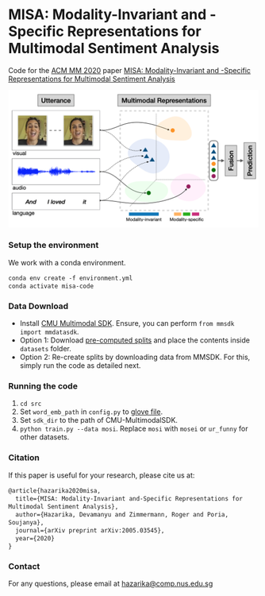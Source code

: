 # MISA: Modality-Invariant and -Specific Representations for Multimodal Sentiment Analysis
Code for the [ACM MM 2020](https://2020.acmmm.org) paper [MISA: Modality-Invariant and -Specific Representations for Multimodal Sentiment Analysis](https://arxiv.org/pdf/2005.03545.pdf)


<p align="center">
  <img width="600" src="misa-pic.png">
</p>



### Setup the environment

We work with a conda environment.

```
conda env create -f environment.yml
conda activate misa-code
```

### Data Download

- Install [CMU Multimodal SDK](https://github.com/A2Zadeh/CMU-MultimodalSDK). Ensure, you can perform ```from mmsdk import mmdatasdk```.    
- Option 1: Download [pre-computed splits](https://drive.google.com/drive/folders/1IBwWNH0XjPnZWaAlP1U2tIJH6Rb3noMI?usp=sharing) and place the contents inside ```datasets``` folder.     
- Option 2: Re-create splits by downloading data from MMSDK. For this, simply run the code as detailed next.

### Running the code

1. ```cd src```
2. Set ```word_emb_path``` in ```config.py``` to [glove file](http://nlp.stanford.edu/data/glove.840B.300d.zip).
3. Set ```sdk_dir``` to the path of CMU-MultimodalSDK.
2. ```python train.py --data mosi```. Replace ```mosi``` with ```mosei``` or ```ur_funny``` for other datasets.

### Citation

If this paper is useful for your research, please cite us at:

```
@article{hazarika2020misa,
  title={MISA: Modality-Invariant and-Specific Representations for Multimodal Sentiment Analysis},
  author={Hazarika, Devamanyu and Zimmermann, Roger and Poria, Soujanya},
  journal={arXiv preprint arXiv:2005.03545},
  year={2020}
}
```

### Contact

For any questions, please email at [hazarika@comp.nus.edu.sg](mailto:hazarika@comp.nus.edu.sg)
